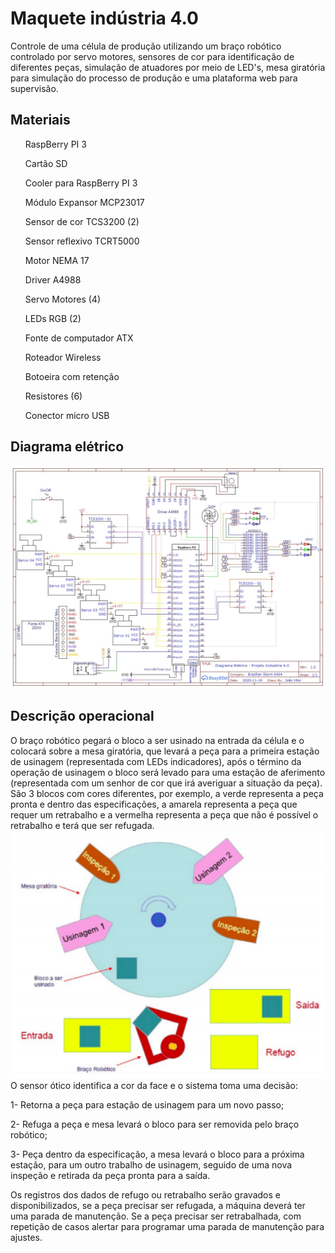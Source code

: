 # Maquete indústria 4.0

Controle de uma célula de produção utilizando um braço robótico controlado por servo motores, sensores de cor para identificação de diferentes peças,
simulação de atuadores por meio de LED's, mesa giratória para simulação do processo de produção e uma plataforma web para supervisão.

## Materiais
<ul>
  <p>RaspBerry PI 3</p>
  <p>Cartão SD</p>
  <p>Cooler para RaspBerry PI 3</p>
  <p>Módulo Expansor MCP23017</p>
  
  <p>Sensor de cor TCS3200 (2)</p>
  <p>Sensor reflexivo TCRT5000</p>
  
  <p>Motor NEMA 17</p>
  <p>Driver A4988</p>
  <p>Servo Motores (4)</p>
  <p>LEDs RGB (2)</p>
  
  <p>Fonte de computador ATX</p>
  <p>Roteador Wireless</p>
  <p>Botoeira com retenção</p>
  <p>Resistores (6)</p>
  <p>Conector micro USB</p>
</ul>

## Diagrama elétrico
<img src="img/diagrama.jpeg" width="1000px">

## Descrição operacional
O braço robótico pegará o bloco a ser usinado na entrada da célula e o colocará sobre a mesa giratória, que levará a peça para a primeira estação de usinagem (representada com LEDs indicadores), após o término da operação de usinagem o bloco será levado para uma estação de aferimento (representada com um senhor de cor que irá averiguar a situação da peça). São 3 blocos com cores diferentes, por exemplo, a verde representa a peça pronta e dentro das especificações, a amarela representa a peça que requer um retrabalho e a vermelha representa a peça que não é possível o retrabalho e terá que ser refugada.  
<img src="img/esquematico-maquete.png" width="1000px">
O sensor ótico identifica a cor da face e o sistema toma uma decisão:  

1- Retorna a peça para estação de usinagem para um novo passo;  

2- Refuga a peça e mesa levará o bloco para ser removida pelo braço robótico;  

3- Peça dentro da especificação, a mesa levará o bloco para a próxima estação, para um outro trabalho de usinagem, seguido de uma nova inspeção e retirada da peça pronta para a saída.

Os registros dos dados de refugo ou retrabalho serão gravados e disponibilizados, se a peça precisar ser refugada, a máquina deverá ter uma parada de manutenção. Se a peça precisar ser retrabalhada, com repetição de casos alertar para programar uma parada de manutenção para ajustes. 

